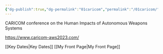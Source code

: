 ```yaml
---
{"dg-publish":true,"dg-permalink":"01caricom","permalink":"/01caricom/","tags":["event","conference"]}
---
```


CARICOM conference on the Human Impacts of Autonomous Weapons Systems

https://www.caricom-aws2023.com/

[[Key Dates\|Key Dates]]
[[My Front Page\|My Front Page]]



